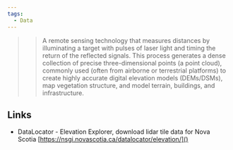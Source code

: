 ```yaml
---
tags:
  - Data
---
```


>> A remote sensing technology that measures distances by illuminating a target with pulses of laser light and timing the return of the reflected signals. This process generates a dense collection of precise three-dimensional points (a point cloud), commonly used (often from airborne or terrestrial platforms) to create highly accurate digital elevation models (DEMs/DSMs), map vegetation structure, and model terrain, buildings, and infrastructure.

## Links
- DataLocator - Elevation Explorer, download lidar tile data for Nova Scotia [https://nsgi.novascotia.ca/datalocator/elevation/]()